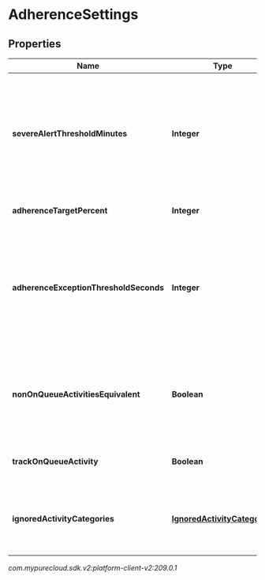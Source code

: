 # AdherenceSettings


## Properties

| Name | Type | Description | Notes |
| ------------ | ------------- | ------------- | ------------- |
| **severeAlertThresholdMinutes** | **Integer** | The threshold in minutes where an alert will be triggered when an agent is considered severely out of adherence |  [optional] |
| **adherenceTargetPercent** | **Integer** | Target adherence percentage |  [optional] |
| **adherenceExceptionThresholdSeconds** | **Integer** | The threshold in seconds for which agents should not be penalized for being momentarily out of adherence |  [optional] |
| **nonOnQueueActivitiesEquivalent** | **Boolean** | Whether to treat all non-on-queue activities as equivalent for adherence purposes |  [optional] |
| **trackOnQueueActivity** | **Boolean** | Whether to track on-queue activities |  [optional] |
| **ignoredActivityCategories** | [**IgnoredActivityCategories**](IgnoredActivityCategories) | Activity categories that should be ignored for adherence purposes |  [optional] |




_com.mypurecloud.sdk.v2:platform-client-v2:209.0.1_
